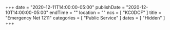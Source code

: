 +++
date = "2020-12-11T14:00:00-05:00"
publishDate = "2020-12-10T14:00:00-05:00"
endTime = ""
location = ""
ncs = [ "KC0DCF" ]
title = "Emergency Net 1211"
categories = [ "Public Service" ]
dates = [ "Hidden" ]
+++
